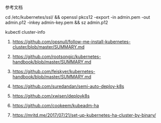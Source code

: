 参考文档

cd /etc/kubernetes/ssl/ &&  openssl pkcs12 -export -in admin.pem  -out admin.p12 -inkey admin-key.pem && sz admin.p12

kubectl cluster-info


1. https://github.com/opsnull/follow-me-install-kubernetes-cluster/blob/master/SUMMARY.md

2. https://github.com/rootsongjc/kubernetes-handbook/blob/master/SUMMARY.md

3. https://github.com/feiskyer/kubernetes-handbook/blob/master/SUMMARY.md

4. https://github.com/suredandan/semi-auto-deploy-k8s

5. https://github.com/xwisen/deployk8s

6. https://github.com/cookeem/kubeadm-ha

7. https://mritd.me/2017/07/21/set-up-kubernetes-ha-cluster-by-binary/
